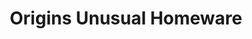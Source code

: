 ---
title: "Origins Unusual Homeware"
url: /darlington/origins-unusual-homeware/
shop: Raumausstattung
---